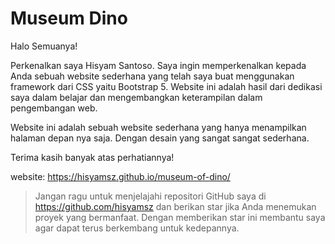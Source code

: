 # Museum Dino

Halo Semuanya!

Perkenalkan saya Hisyam Santoso. Saya ingin memperkenalkan kepada Anda sebuah website sederhana yang telah saya buat menggunakan framework dari CSS yaitu Bootstrap 5. Website ini adalah hasil dari dedikasi saya dalam belajar dan mengembangkan keterampilan dalam pengembangan web.

Website ini adalah sebuah website sederhana yang hanya menampilkan halaman depan nya saja. Dengan desain yang sangat sangat sederhana.

Terima kasih banyak atas perhatiannya!

website: https://hisyamsz.github.io/museum-of-dino/

> Jangan ragu untuk menjelajahi repositori GitHub saya di https://github.com/hisyamsz dan berikan star jika Anda menemukan proyek yang bermanfaat. Dengan memberikan star ini membantu saya agar dapat terus berkembang untuk kedepannya.

